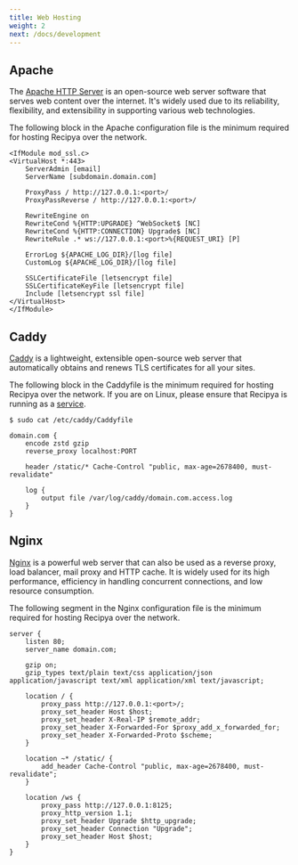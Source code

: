 ```yaml
---
title: Web Hosting
weight: 2
next: /docs/development
---
```


## Apache

The [Apache HTTP Server](https://httpd.apache.org) is an open-source web server software that serves web content 
over the internet. It's widely used due to its reliability, flexibility, and extensibility in supporting various 
web technologies.

The following block in the Apache configuration file is the minimum required for hosting Recipya over the network.

```text
<IfModule mod_ssl.c>
<VirtualHost *:443>
    ServerAdmin [email]
    ServerName [subdomain.domain.com]

    ProxyPass / http://127.0.0.1:<port>/
    ProxyPassReverse / http://127.0.0.1:<port>/

    RewriteEngine on
    RewriteCond %{HTTP:UPGRADE} ^WebSocket$ [NC]
    RewriteCond %{HTTP:CONNECTION} Upgrade$ [NC]
    RewriteRule .* ws://127.0.0.1:<port>%{REQUEST_URI} [P]

    ErrorLog ${APACHE_LOG_DIR}/[log file]
    CustomLog ${APACHE_LOG_DIR}/[log file]

    SSLCertificateFile [letsencrypt file]
    SSLCertificateKeyFile [letsencrypt file]
    Include [letsencrypt ssl file]
</VirtualHost>
</IfModule>
```

## Caddy

[Caddy](https://caddyserver.com/) is a lightweight, extensible open-source web server that
automatically obtains and renews TLS certificates for all your sites.

The following block in the Caddyfile is the minimum required for hosting Recipya over the network.
If you are on Linux, please ensure that Recipya is running as a [service](/guide/docs/deployment/local-network/#linux).

```text
$ sudo cat /etc/caddy/Caddyfile

domain.com {
	encode zstd gzip
	reverse_proxy localhost:PORT

	header /static/* Cache-Control "public, max-age=2678400, must-revalidate"

	log {
		output file /var/log/caddy/domain.com.access.log
	}
}
```

## Nginx

[Nginx](https://en.wikipedia.org/wiki/Nginx) is a powerful web server that can also be used as a reverse proxy, load balancer, mail proxy and HTTP cache.
It is widely used for its high performance, efficiency in handling concurrent connections, and low resource consumption.

The following segment in the Nginx configuration file is the minimum required for hosting Recipya over the network.

```text
server {   
    listen 80;
    server_name domain.com;

    gzip on;
    gzip_types text/plain text/css application/json application/javascript text/xml application/xml text/javascript;
     
    location / {
        proxy_pass http://127.0.0.1:<port>/;
        proxy_set_header Host $host;
        proxy_set_header X-Real-IP $remote_addr;
        proxy_set_header X-Forwarded-For $proxy_add_x_forwarded_for;
        proxy_set_header X-Forwarded-Proto $scheme;
    }
    
    location ~* /static/ {
        add_header Cache-Control "public, max-age=2678400, must-revalidate";
    }
    
    location /ws {
        proxy_pass http://127.0.0.1:8125;
        proxy_http_version 1.1;
        proxy_set_header Upgrade $http_upgrade;
        proxy_set_header Connection "Upgrade";
        proxy_set_header Host $host;
    }
}
```